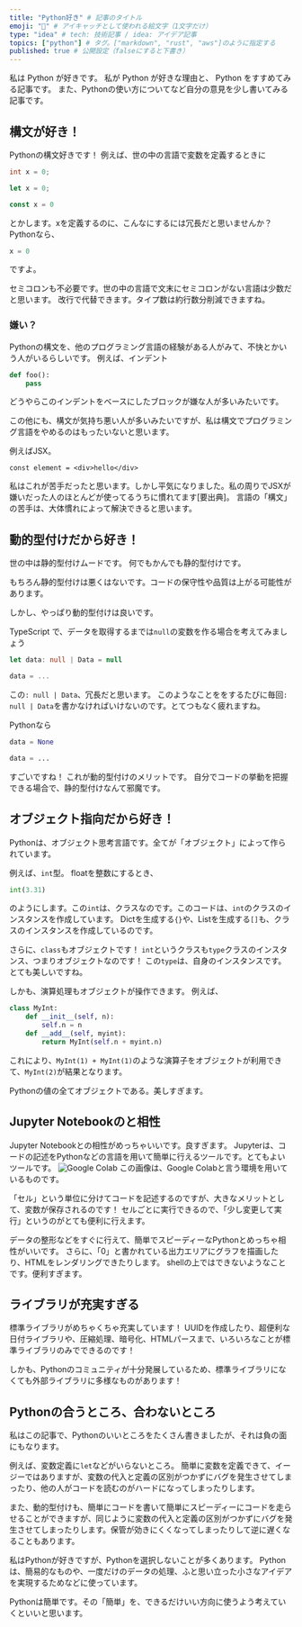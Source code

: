 ```yaml
---
title: "Python好き" # 記事のタイトル
emoji: "🐍" # アイキャッチとして使われる絵文字（1文字だけ）
type: "idea" # tech: 技術記事 / idea: アイデア記事
topics: ["python"] # タグ。["markdown", "rust", "aws"]のように指定する
published: true # 公開設定（falseにすると下書き）
---
```

私は Python が好きです。
私が Python が好きな理由と、 Python をすすめてみる記事です。
また、Pythonの使い方についてなど自分の意見を少し書いてみる記事です。

## 構文が好き！
Pythonの構文好きです！
例えば、世の中の言語で変数を定義するときに
```c
int x = 0;
```
```rs
let x = 0;
```
```ts
const x = 0
```
とかします。xを定義するのに、こんなにするには冗長だと思いませんか？
Pythonなら、
```py
x = 0
```
ですよ。

セミコロンも不必要です。世の中の言語で文末にセミコロンがない言語は少数だと思います。
改行で代替できます。タイプ数は約行数分削減できますね。
### 嫌い？
Pythonの構文を、他のプログラミング言語の経験がある人がみて、不快とかいう人がいるらしいです。
例えば、インデント
```py
def foo():
    pass
```
どうやらこのインデントをベースにしたブロックが嫌な人が多いみたいです。

この他にも、構文が気持ち悪い人が多いみたいですが、私は構文でプログラミング言語をやめるのはもったいないと思います。

例えばJSX。
```tsx
const element = <div>hello</div>
```
私はこれが苦手だったと思います。しかし平気になりました。私の周りでJSXが嫌いだった人のほとんどが使ってるうちに慣れてます[要出典]。
言語の「構文」の苦手は、大体慣れによって解決できると思います。

## 動的型付けだから好き！
世の中は静的型付けムードです。
何でもかんでも静的型付けです。

もちろん静的型付けは悪くはないです。コードの保守性や品質は上がる可能性があります。

しかし、やっぱり動的型付けは良いです。

TypeScript で、データを取得するまでは`null`の変数を作る場合を考えてみましょう
```ts
let data: null | Data = null

data = ...
```
この`: null | Data`、冗長だと思います。
このようなことををするたびに毎回`: null | Data`を書かなければいけないのです。とてつもなく疲れますね。

Pythonなら
```py
data = None

data = ...
```
すごいですね！
これが動的型付けのメリットです。
自分でコードの挙動を把握できる場合で、静的型付けなんて邪魔です。

## オブジェクト指向だから好き！
Pythonは、オブジェクト思考言語です。全てが「オブジェクト」によって作られています。

例えば、`int`型。
floatを整数にするとき、
```py
int(3.31)
```
のようにします。この`int`は、クラスなのです。このコードは、`int`のクラスのインスタンスを作成しています。
Dictを生成する`{}`や、Listを生成する`[]`も、クラスのインスタンスを作成しているのです。

さらに、`class`もオブジェクトです！
`int`というクラスも`type`クラスのインスタンス、つまりオブジェクトなのです！
この`type`は、自身のインスタンスです。とても美しいですね。

しかも、演算処理もオブジェクトが操作できます。
例えば、
```py
class MyInt:
    def __init__(self, n):
        self.n = n
    def __add__(self, myint):
        return MyInt(self.n + myint.n)
```
これにより、`MyInt(1) + MyInt(1)`のような演算子をオブジェクトが利用できて、`MyInt(2)`が結果となります。

Pythonの値の全てオブジェクトである。美しすぎます。

## Jupyter Notebookのと相性
Jupyter Notebookとの相性がめっちゃいいです。良すぎます。
Jupyterは、コードの記述をPythonなどの言語を用いて簡単に行えるツールです。とてもよいツールです。
![Google Colab](https://github.com/nakasyou/zenn-content/assets/79000684/d5f0f7b8-1993-4966-91e6-da7c6061a4a9)
この画像は、Google Colabと言う環境を用いているものです。

「セル」という単位に分けてコードを記述するのですが、大きなメリットとして、変数が保存されるのです！
セルごとに実行できるので、「少し変更して実行」というのがとても便利に行えます。

データの整形などをすぐに行えて、簡単でスピーディーなPythonとめっちゃ相性がいいです。
さらに、「0」と書かれている出力エリアにグラフを描画したり、HTMLをレンダリングできたりします。
shellの上ではできないようなことです。便利すぎます。

## ライブラリが充実すぎる
標準ライブラリがめちゃくちゃ充実しています！
UUIDを作成したり、超便利な日付ライブラリや、圧縮処理、暗号化、HTMLパースまで、いろいろなことが標準ライブラリのみでできるのです！

しかも、Pythonのコミュニティが十分発展しているため、標準ライブラリになくても外部ライブラリに多様なものがあります！

## Pythonの合うところ、合わないところ
私はこの記事で、Pythonのいいところをたくさん書きましたが、それは負の面にもなります。

例えば、変数定義に`let`などがいらないところ。
簡単に変数を定義できて、イージーではありますが、変数の代入と定義の区別がつかずにバグを発生させてしまったり、他の人がコードを読むのがハードになってしまったりします。

また、動的型付けも、簡単にコードを書いて簡単にスピーディーにコードを走らせることができますが、同じように変数の代入と定義の区別がつかずにバグを発生させてしまったりします。保管が効きにくくなってしまったりして逆に遅くなることもあります。

私はPythonが好きですが、Pythonを選択しないことが多くあります。
Pythonは、簡易的なものや、一度だけのデータの処理、ふと思い立った小さなアイデアを実現するためなどに使っています。

Pythonは簡単です。その「簡単」を、できるだけいい方向に使うよう考えていくといいと思います。
